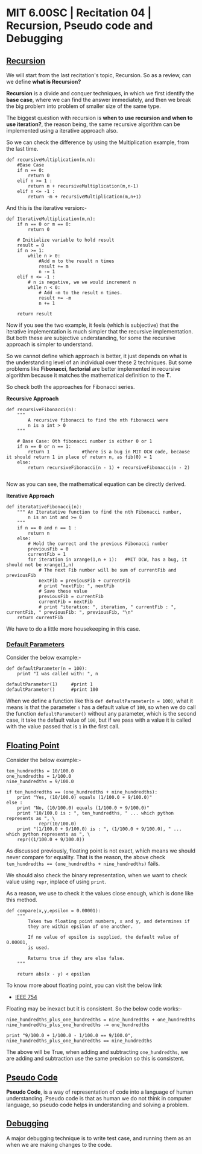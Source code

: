 # MIT 6.00SC | Recitation 04 | Recursion, Pseudo code and Debugging #

## [Recursion ](https://www.youtube.com/watch?v=7BpomdjZ_Os&feature=player_detailpage&list=PLB2BE3D6CA77BB8F7#t=32) ##

We will start from the last recitation's topic, Recursion. So as a review, can we define **what is Recursion?**

**Recursion** is a divide and conquer techniques, in which we first identify the **base case**, where we can find the answer immediately, and then we break the big problem into problem of smaller size of the same type.

The biggest question with recursion is **when to use recursion and when to use iteration?**, the reason being, the same recursive algorithm can be implemented using a iterative approach also.

So we can check the difference by using the Multiplication example, from the last time.

````
def recursiveMultiplication(m,n):
    #Base Case
    if n == 0:
        return 0
    elif n >= 1 :
        return m + recursiveMultiplication(m,n-1)
    elif n <= -1 :
        return -m + recursiveMultiplication(m,n+1)
````

And this is the iterative version:-

````
def IterativeMultiplication(m,n):
    if n == 0 or m == 0:
        return 0

    # Initialize variable to hold result
    result = 0
    if n >= 1:
        while n > 0:
            #Add m to the result n times
            result += m
            n -= 1
    elif n <= -1 :
        # n is negative, we we would increment n
        while n < 0:
            # Add -m to the result n times.
            result += -m
            n += 1

    return result

````

Now if you see the two example, it feels (which is subjective) that the iterative implementation is much simpler that the recursive implementation. But both these are subjective understanding, for some the recursive approach is simpler to understand.

So we cannot define which approach is better, it just depends on what is the understanding level of an individual over these 2 techniques. But some problems like **Fibonacci**, **factorial** are better implemented in recursive algorithm because it matches the mathematical definition to the **T**.


So check both the approaches for Fibonacci series.

**Recursive Approach**

````
def recursiveFibonacci(n):
    """
        A recursive fibonacci to find the nth fibonacci were
        n is a int > 0
    """

    # Base Case: 0th fibonacci number is either 0 or 1
    if n == 0 or n == 1:
        return 1            #there is a bug in MIT OCW code, because it should return 1 in place of return n, as fib(0) = 1
    else:
        return recursiveFibonacci(n - 1) + recursiveFibonacci(n - 2)
        

````

Now as you can see, the mathematical equation can be directly derived.


**Iterative Approach**

````
def iteratativeFibonacci(n):
    """ An Iteratative function to find the nth Fibonacci number,
        n is an int and >= 0
    """
    if n == 0 and n == 1 :
        return n
    else:
        # Hold the currect and the previous Fibonacci number
        previousFib = 0
        currentFib = 1
        for iteration in xrange(1,n + 1):   #MIT OCW, has a bug, it should not be xrange(1,n)
            # The next Fib number will be sum of currentFib and previousFib
            nextFib = previousFib + currentFib
            # print "nextFib: ", nextFib
            # Save these value
            previousFib = currentFib
            currentFib = nextFib
            # print "iteration: ", iteration, " currentFib : ", currentFib, " previousFib: ", previousFib, "\n"
    return currentFib
````

We have to do a little more housekeeping in this case.

### [Default Parameters](https://www.youtube.com/watch?v=7BpomdjZ_Os&list=PLB2BE3D6CA77BB8F7#t=647) ###

Consider the below example:-

````
def defaultParameter(n = 100):
    print "I was called with: ", n

defaultParameter(1)     #print 1
defaultParameter()      #print 100
````

When we define a function like this `def defaultParameter(n = 100)`, what it means is that the parameter `n` has a default value of `100`, so when we do call the function `defaultParameter()` without any parameter, which is the second case, it take the default value of `100`, but if we pass with a value it is called with the value passed that is `1` in the first call.

## [Floating Point ](https://www.youtube.com/watch?v=7BpomdjZ_Os&list=PLB2BE3D6CA77BB8F7#t=945) ##

Consider the below example:-

````
ten_hundredths = 10/100.0
one_hundredths = 1/100.0
nine_hundredths = 9/100.0

if ten_hundredths == (one_hundredths + nine_hundredths):
    print "Yes, (10/100.0) equals (1/100.0 + 9/100.0)"
else :
    print "No, (10/100.0) equals (1/100.0 + 9/100.0)"
    print "10/100.0 is : ", ten_hundredths, " ... which python represents as ", \
            repr(10/100.0)
    print "(1/100.0 + 9/100.0) is : ", (1/100.0 + 9/100.0), " ... which python represents as ", \
    repr((1/100.0 + 9/100.0))

````

As discussed previously, floating point is not exact, which means we should never compare for equality. That is the reason, the above check `ten_hundredths == (one_hundredths + nine_hundredths)` fails.

We should also check the binary representation, when we want to check value using `repr`, inplace of using `print`.

As a reason, we use to check it the values close enough, which is done like this method.

````
def compare(x,y,epsilon = 0.00001):
    """ 
        Takes two floating point numbers, x and y, and determines if
        they are within epsilon of one another.

        If no value of epsilon is supplied, the default value of 0.00001,
        is used.

        Returns true if they are else false.
    """

    return abs(x - y) < epsilon
````

To know more about floating point, you can visit the below link
* [IEEE 754](http://en.wikipedia.org/wiki/IEEE_floating_point)

Floating may be inexact but it is consistent. So the below code works:-

````
nine_hundredths_plus_one_hundredths = nine_hundredths + one_hundredths
nine_hundredths_plus_one_hundredths -= one_hundredths

print "9/100.0 + 1/100.0 - 1/100.0 == 9/100.0", nine_hundredths_plus_one_hundredths == nine_hundredths
````

The above will be True, when adding and subtracting `one_hundredths`, we are adding and subtraction use the same precision so this is consistent.

## [Pseudo Code](https://www.youtube.com/watch?v=7BpomdjZ_Os&list=PLB2BE3D6CA77BB8F7#t=1539) ##

**Pseudo Code**, is a way of representation of code into a language of human understanding. Pseudo code is that as human we do not think in computer language, so pseudo code helps in understanding and solving a problem.

## [Debugging ](https://www.youtube.com/watch?v=7BpomdjZ_Os&list=PLB2BE3D6CA77BB8F7#t=2585) ##

A major debugging technique is to write test case, and running them as an when we are making changes to the code.






